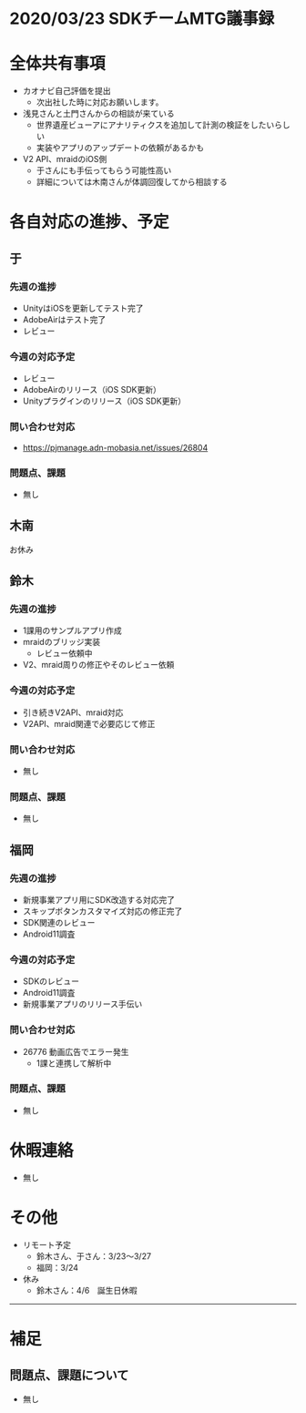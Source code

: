 # 2020/03/23 SDKチームMTG議事録

# 全体共有事項
- カオナビ自己評価を提出
  - 次出社した時に対応お願いします。
- 浅見さんと土門さんからの相談が来ている
  - 世界遺産ビューアにアナリティクスを追加して計測の検証をしたいらしい
  - 実装やアプリのアップデートの依頼があるかも
- V2 API、mraidのiOS側
  - 于さんにも手伝ってもらう可能性高い
  - 詳細については木南さんが体調回復してから相談する

# 各自対応の進捗、予定
## 于
### 先週の進捗
- UnityはiOSを更新してテスト完了
- AdobeAirはテスト完了
- レビュー

### 今週の対応予定
- レビュー
- AdobeAirのリリース（iOS SDK更新）
- Unityプラグインのリリース（iOS SDK更新）

### 問い合わせ対応
- https://pjmanage.adn-mobasia.net/issues/26804

### 問題点、課題
- 無し

## 木南
お休み

## 鈴木
### 先週の進捗
- 1課用のサンプルアプリ作成
- mraidのブリッジ実装
  - レビュー依頼中
- V2、mraid周りの修正やそのレビュー依頼

### 今週の対応予定
- 引き続きV2API、mraid対応
- V2API、mraid関連で必要応じて修正

### 問い合わせ対応
- 無し

### 問題点、課題
- 無し

## 福岡
### 先週の進捗
- 新規事業アプリ用にSDK改造する対応完了
- スキップボタンカスタマイズ対応の修正完了
- SDK関連のレビュー
- Android11調査

### 今週の対応予定
- SDKのレビュー
- Android11調査
- 新規事業アプリのリリース手伝い

### 問い合わせ対応
- 26776 動画広告でエラー発生
  - 1課と連携して解析中

### 問題点、課題
- 無し

# 休暇連絡
- 無し

# その他
- リモート予定
  - 鈴木さん、于さん：3/23〜3/27
  - 福岡：3/24
- 休み
  - 鈴木さん：4/6　誕生日休暇

----

# 補足
## 問題点、課題について
- 無し
